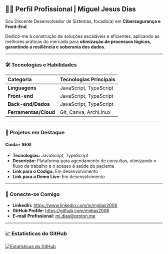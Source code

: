 ## 👨‍💻 Perfil Profissional | Miguel Jesus Dias

Sou Discente Desenvolvedor de Sistemas, focado(a) em **Cibersegurança e Front-End**.

Dedico-me à construção de soluções escaláveis e eficientes, aplicando as melhores práticas do mercado para **otimização de processos lógicos, garantindo a resiliência e soberania dos dados**.

---

### 🛠️ Tecnologias e Habilidades

| Categoria | Tecnologias Principais |
| :--- | :--- |
| **Linguagens** | JavaScript, TypeScript |
| **Front-end** | JavaScript, TypeScript |
| **Back-end/Dados** | JavaScript, TypeScript |
| **Ferramentas/Cloud** | Git, Canva, ArchLinux  |

---

### 📂 Projetos em Destaque

#### Cuida+ SESI
* **Tecnologias:** JavaScript, TypeScript
* **Descrição:** Plataforma para agendamento de consultas, otimizando o fluxo de trabalho e o acesso à saúde do paciente
* **Link para o Código:** Em desenvolvimento
* **Link para a Demo Live:** Em desenvolvimento

---

### 🤝 Conecte-se Comigo

* **LinkedIn:** https://www.linkedin.com/in/mjdias2006
* **GitHub Profile:** https://github.com/mjdias2006
* **E-mail Profissional:** mj.dias@proton.me

---

### 📈 Estatísticas do GitHub

[![Estatísticas do GitHub](https://github-readme-stats.vercel.app/api?username=mjdias2006&show_icons=true&theme=default&hide_border=true&line_height=20&title_color=333&icon_color=007ACC&text_color=333&bg_color=ffffff)](https://github.com/anuraghazra/github-readme-stats)
